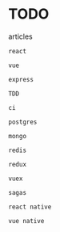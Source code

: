 # TODO

articles

```
react

vue

express

TDD

ci

postgres

mongo

redis

redux

vuex

sagas

react native

vue native
```
